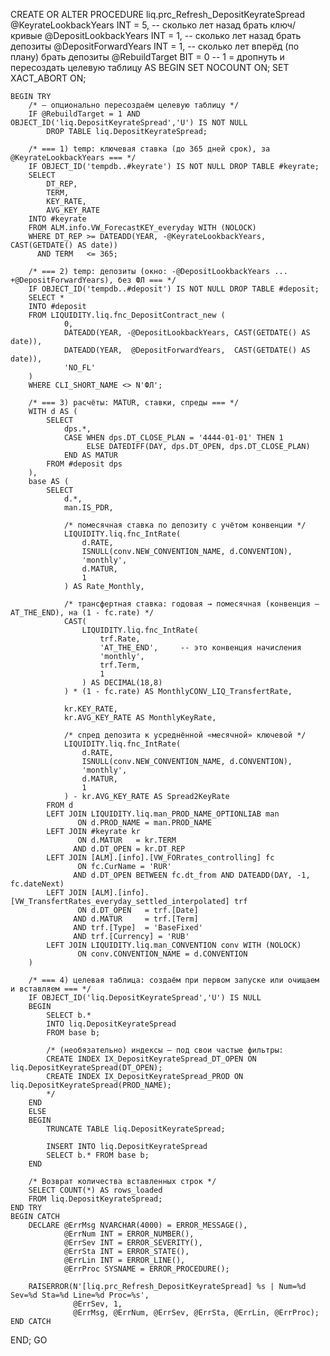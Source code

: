 CREATE OR ALTER PROCEDURE liq.prc_Refresh_DepositKeyrateSpread
    @KeyrateLookbackYears INT = 5,   -- сколько лет назад брать ключ/кривые
    @DepositLookbackYears INT = 1,   -- сколько лет назад брать депозиты
    @DepositForwardYears  INT = 1,   -- сколько лет вперёд (по плану) брать депозиты
    @RebuildTarget        BIT = 0    -- 1 = дропнуть и пересоздать целевую таблицу
AS
BEGIN
    SET NOCOUNT ON;
    SET XACT_ABORT ON;

    BEGIN TRY
        /* — опционально пересоздаём целевую таблицу */
        IF @RebuildTarget = 1 AND OBJECT_ID('liq.DepositKeyrateSpread','U') IS NOT NULL
            DROP TABLE liq.DepositKeyrateSpread;

        /* === 1) temp: ключевая ставка (до 365 дней срок), за @KeyrateLookbackYears === */
        IF OBJECT_ID('tempdb..#keyrate') IS NOT NULL DROP TABLE #keyrate;
        SELECT
            DT_REP,
            TERM,
            KEY_RATE,
            AVG_KEY_RATE
        INTO #keyrate
        FROM ALM.info.VW_ForecastKEY_everyday WITH (NOLOCK)
        WHERE DT_REP >= DATEADD(YEAR, -@KeyrateLookbackYears, CAST(GETDATE() AS date))
          AND TERM   <= 365;

        /* === 2) temp: депозиты (окно: -@DepositLookbackYears ... +@DepositForwardYears), без ФЛ === */
        IF OBJECT_ID('tempdb..#deposit') IS NOT NULL DROP TABLE #deposit;
        SELECT *
        INTO #deposit
        FROM LIQUIDITY.liq.fnc_DepositContract_new (
                0,
                DATEADD(YEAR, -@DepositLookbackYears, CAST(GETDATE() AS date)),
                DATEADD(YEAR,  @DepositForwardYears,  CAST(GETDATE() AS date)),
                'NO_FL'
        )
        WHERE CLI_SHORT_NAME <> N'ФЛ';

        /* === 3) расчёты: MATUR, ставки, спреды === */
        WITH d AS (
            SELECT
                dps.*,
                CASE WHEN dps.DT_CLOSE_PLAN = '4444-01-01' THEN 1
                     ELSE DATEDIFF(DAY, dps.DT_OPEN, dps.DT_CLOSE_PLAN)
                END AS MATUR
            FROM #deposit dps
        ),
        base AS (
            SELECT
                d.*,
                man.IS_PDR,

                /* помесячная ставка по депозиту с учётом конвенции */
                LIQUIDITY.liq.fnc_IntRate(
                    d.RATE,
                    ISNULL(conv.NEW_CONVENTION_NAME, d.CONVENTION),
                    'monthly',
                    d.MATUR,
                    1
                ) AS Rate_Monthly,

                /* трансфертная ставка: годовая → помесячная (конвенция — AT_THE_END), на (1 - fc.rate) */
                CAST(
                    LIQUIDITY.liq.fnc_IntRate(
                        trf.Rate,
                        'AT_THE_END',     -- это конвенция начисления
                        'monthly',
                        trf.Term,
                        1
                    ) AS DECIMAL(18,8)
                ) * (1 - fc.rate) AS MonthlyCONV_LIQ_TransfertRate,

                kr.KEY_RATE,
                kr.AVG_KEY_RATE AS MonthlyKeyRate,

                /* спред депозита к усреднённой «месячной» ключевой */
                LIQUIDITY.liq.fnc_IntRate(
                    d.RATE,
                    ISNULL(conv.NEW_CONVENTION_NAME, d.CONVENTION),
                    'monthly',
                    d.MATUR,
                    1
                ) - kr.AVG_KEY_RATE AS Spread2KeyRate
            FROM d
            LEFT JOIN LIQUIDITY.liq.man_PROD_NAME_OPTIONLIAB man
                   ON d.PROD_NAME = man.PROD_NAME
            LEFT JOIN #keyrate kr
                   ON d.MATUR   = kr.TERM
                  AND d.DT_OPEN = kr.DT_REP
            LEFT JOIN [ALM].[info].[VW_FORrates_controlling] fc
                   ON fc.CurName = 'RUR'
                  AND d.DT_OPEN BETWEEN fc.dt_from AND DATEADD(DAY, -1, fc.dateNext)
            LEFT JOIN [ALM].[info].[VW_TransfertRates_everyday_settled_interpolated] trf
                   ON d.DT_OPEN   = trf.[Date]
                  AND d.MATUR     = trf.[Term]
                  AND trf.[Type]  = 'BaseFixed'
                  AND trf.[Currency] = 'RUB'
            LEFT JOIN LIQUIDITY.liq.man_CONVENTION conv WITH (NOLOCK)
                   ON conv.CONVENTION_NAME = d.CONVENTION
        )

        /* === 4) целевая таблица: создаём при первом запуске или очищаем и вставляем === */
        IF OBJECT_ID('liq.DepositKeyrateSpread','U') IS NULL
        BEGIN
            SELECT b.*
            INTO liq.DepositKeyrateSpread
            FROM base b;

            /* (необязательно) индексы — под свои частые фильтры:
            CREATE INDEX IX_DepositKeyrateSpread_DT_OPEN ON liq.DepositKeyrateSpread(DT_OPEN);
            CREATE INDEX IX_DepositKeyrateSpread_PROD ON liq.DepositKeyrateSpread(PROD_NAME);
            */
        END
        ELSE
        BEGIN
            TRUNCATE TABLE liq.DepositKeyrateSpread;

            INSERT INTO liq.DepositKeyrateSpread
            SELECT b.* FROM base b;
        END

        /* Возврат количества вставленных строк */
        SELECT COUNT(*) AS rows_loaded
        FROM liq.DepositKeyrateSpread;
    END TRY
    BEGIN CATCH
        DECLARE @ErrMsg NVARCHAR(4000) = ERROR_MESSAGE(),
                @ErrNum INT = ERROR_NUMBER(),
                @ErrSev INT = ERROR_SEVERITY(),
                @ErrSta INT = ERROR_STATE(),
                @ErrLin INT = ERROR_LINE(),
                @ErrProc SYSNAME = ERROR_PROCEDURE();

        RAISERROR(N'[liq.prc_Refresh_DepositKeyrateSpread] %s | Num=%d Sev=%d Sta=%d Line=%d Proc=%s',
                  @ErrSev, 1,
                  @ErrMsg, @ErrNum, @ErrSev, @ErrSta, @ErrLin, @ErrProc);
    END CATCH
END;
GO
